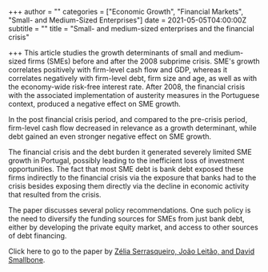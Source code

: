 +++
author = ""
categories = ["Economic Growth", "Financial Markets", "Small- and Medium-Sized Enterprises"]
date = 2021-05-05T04:00:00Z
subtitle = ""
title = "Small- and medium-sized enterprises and the financial crisis"

+++
This article studies the growth determinants of small and medium-sized firms (SMEs) before and after the 2008 subprime crisis. SME's growth correlates positively with firm-level cash flow and GDP, whereas it correlates negatively with firm-level debt, firm size and age, as well as with the economy-wide risk-free interest rate. After 2008, the financial crisis with the associated implementation of austerity measures in the Portuguese context, produced a negative effect on SME growth.

In the post financial crisis period, and compared to the pre-crisis period, firm-level cash flow decreased in relevance as a growth determinant, while debt gained an even stronger negative effect on SME growth.

The financial crisis and the debt burden it generated severely limited SME growth in Portugal, possibly leading to the inefficient loss of investment opportunities. The fact that most SME debt is bank debt exposed these firms indirectly to the financial crisis via the exposure that banks had to the crisis besides exposing them directly via the decline in economic activity that resulted from the crisis.

The paper discusses several policy recommendations. One such policy is the need to diversify the funding sources for SMEs from just bank debt, either by developing the private equity market, and access to other sources of debt financing.

Click here to go to the paper by [Zélia Serrasqueiro, João Leitão, and David Smallbone](https://www.cambridge.org/core/journals/journal-of-management-and-organization/article/small-and-mediumsized-enterprises-sme-growth-and-financing-sources-before-and-after-the-financial-crisis/63D375EA34832BAF044BD11BD147929B).